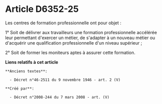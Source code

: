 # Article D6352-25

Les centres de formation professionnelle ont pour objet :

1° Soit de délivrer aux travailleurs une formation professionnelle accélérée leur permettant d'exercer un métier, de
s'adapter à un nouveau métier ou d'acquérir une qualification professionnelle d'un niveau supérieur ;

2° Soit de former les moniteurs aptes à assurer cette formation.

**Liens relatifs à cet article**

	**Anciens textes**:

	  - Décret n°46-2511 du 9 novembre 1946 - art. 2 (V)

	**Créé par**:

	  - Décret n°2008-244 du 7 mars 2008 - art. (V)
